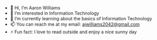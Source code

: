 - 👋 Hi, I’m Aaron Williams
- 👀 I’m interested in Information Technology
- 🌱 I’m currently learning about the basics of Information Technology
- 📫 You can reach me at my email: ajwilliams2042@gmail.com
- ⚡ Fun fact: I love to read outside and enjoy a nice sunny day

<!---
AaronJW2001/AaronJW2001 is a ✨ special ✨ repository because its `README.md` (this file) appears on your GitHub profile.
You can click the Preview link to take a look at your changes.
--->
